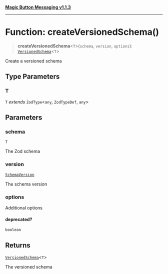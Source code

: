 [**Magic Button Messaging v1.1.3**](../README.md)

***

# Function: createVersionedSchema()

> **createVersionedSchema**\<`T`\>(`schema`, `version`, `options`): [`VersionedSchema`](../interfaces/VersionedSchema.md)\<`T`\>

Create a versioned schema

## Type Parameters

### T

`T` *extends* `ZodType`\<`any`, `ZodTypeDef`, `any`\>

## Parameters

### schema

`T`

The Zod schema

### version

[`SchemaVersion`](../interfaces/SchemaVersion.md)

The schema version

### options

Additional options

#### deprecated?

`boolean`

## Returns

[`VersionedSchema`](../interfaces/VersionedSchema.md)\<`T`\>

The versioned schema
